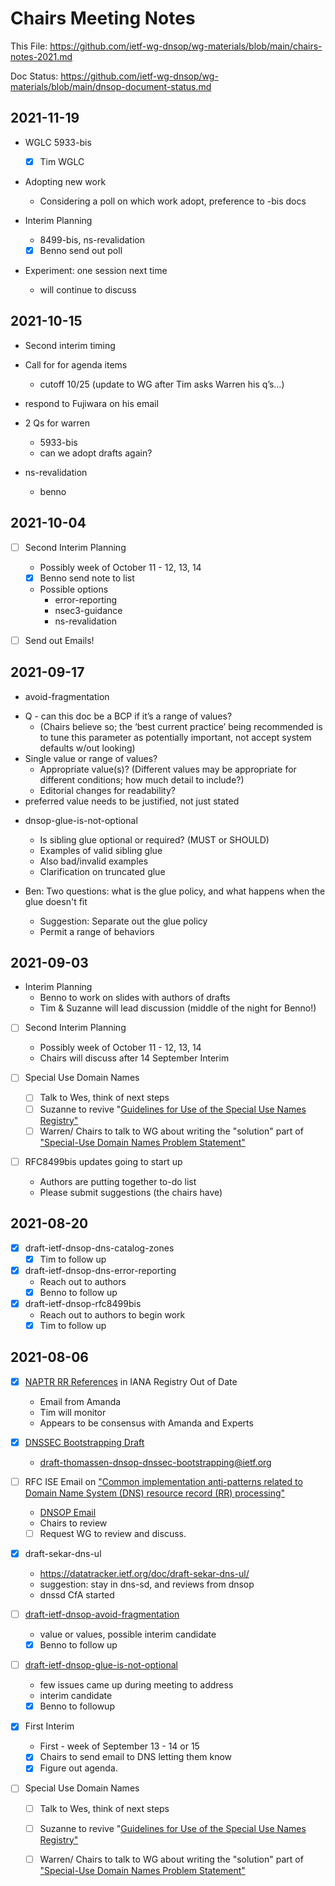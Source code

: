 # Chairs Meeting Notes

This File: https://github.com/ietf-wg-dnsop/wg-materials/blob/main/chairs-notes-2021.md

Doc Status: https://github.com/ietf-wg-dnsop/wg-materials/blob/main/dnsop-document-status.md

## 2021-11-19

* WGLC 5933-bis
    - [X] Tim WGLC

* Adopting new work
    - Considering a poll on which work adopt, preference to -bis docs

* Interim Planning
    - 8499-bis, ns-revalidation
    - [X] Benno send out poll

* Experiment: one session next time
    - will continue to discuss


## 2021-10-15

- Second interim timing

- Call for for agenda items
    - cutoff 10/25 (update to WG after Tim asks Warren his q’s…) 

- respond to Fujiwara on his email


- 2 Qs for warren
     - 5933-bis
     - can we adopt drafts again?

- ns-revalidation
  - benno


## 2021-10-04

* [ ] Second Interim Planning
    - Possibly week of October 11 - 12, 13, 14
    - [X] Benno send note to list
    - Possible options
        + error-reporting
        + nsec3-guidance
        + ns-revalidation

* [ ] Send out Emails!

## 2021-09-17

* avoid-fragmentation
- Q - can this doc be a BCP if it’s a range of values?
    + (Chairs believe so; the ‘best current practice’ being recommended is to tune this parameter as potentially important, not accept system defaults w/out looking)
- Single value or range of values?
    + Appropriate value(s)? (Different values may be appropriate for different conditions; how much detail to include?)
    + Editorial changes for readability?
- preferred value needs to be justified, not just stated

* dnsop-glue-is-not-optional
    - Is sibling glue optional or required? (MUST or SHOULD)
    - Examples of valid sibling glue
    - Also bad/invalid examples
    - Clarification on truncated glue

* Ben: Two questions: what is the glue policy, and what happens when the glue doesn't fit
    - Suggestion: Separate out the glue policy
    - Permit a range of behaviors


## 2021-09-03

* Interim Planning
    - Benno to work on slides with authors of drafts
    - Tim & Suzanne will lead discussion (middle of the night for Benno!)

* [ ] Second Interim Planning
    - Possibly week of October 11 - 12, 13, 14
    - Chairs will discuss after 14 September Interim 

* [ ] Special Use Domain Names
    - [ ] Talk to Wes, think of next steps
    - [ ] Suzanne to revive "[Guidelines for Use of the Special Use Names Registry"](https://datatracker.ietf.org/doc/draft-stw-6761ext/)
    - [ ] Warren/ Chairs to talk to WG about writing the "solution" part of ["Special-Use Domain Names Problem Statement"](https://datatracker.ietf.org/doc/html/rfc8244)

* [ ] RFC8499bis updates going to start up
    - Authors are putting together to-do list 
    - Please submit suggestions (the chairs have)

## 2021-08-20

* [X] draft-ietf-dnsop-dns-catalog-zones
    - [X] Tim to follow up

* [x] draft-ietf-dnsop-dns-error-reporting
    - Reach out to authors
    - [x] Benno to follow up

* [x] draft-ietf-dnsop-rfc8499bis
    - Reach out to authors to begin work
    - [x] Tim to follow up

## 2021-08-06

* [x] [NAPTR RR References](https://www.iana.org/assignments/dns-parameters) in IANA Registry Out of Date
    - Email from Amanda
    - Tim will monitor
    - Appears to be consensus with Amanda and Experts

* [x] [DNSSEC Bootstrapping Draft](https://datatracker.ietf.org/doc/draft-thomassen-dnsop-dnssec-bootstrapping/)
    - draft-thomassen-dnsop-dnssec-bootstrapping@ietf.org

* [ ] RFC ISE Email on ["Common implementation anti-patterns related to Domain Name System (DNS) resource record (RR) processing"](https://datatracker.ietf.org/doc/draft-dashevskyi-dnsrr-antipatterns/)
    - [DNSOP Email](https://mailarchive.ietf.org/arch/msg/dnsop/y_wtoNwl2jRcoqOBgTOu3KJ9SE4/)
    - Chairs to review
    - [ ] Request WG to review and discuss.
    
* [x] draft-sekar-dns-ul
    - https://datatracker.ietf.org/doc/draft-sekar-dns-ul/
    - suggestion: stay in dns-sd, and reviews from dnsop
    - dnssd CfA started

* [ ] [draft-ietf-dnsop-avoid-fragmentation](https://datatracker.ietf.org/doc/draft-ietf-dnsop-avoid-fragmentation/)
    - value or values, possible interim candidate
    - [X] Benno to follow up

* [ ] [draft-ietf-dnsop-glue-is-not-optional](https://datatracker.ietf.org/doc/draft-ietf-dnsop-glue-is-not-optional/)
    - few issues came up during meeting to address
    - interim candidate
    - [X] Benno to followup

* [X] First Interim
    - First - week of September 13 - 14 or 15
    - [x] Chairs to send email to DNS letting them know
    - [x] Figure out agenda.

* [ ] Special Use Domain Names
    - [ ] Talk to Wes, think of next steps
    - [ ] Suzanne to revive "[Guidelines for Use of the Special Use Names Registry"](https://datatracker.ietf.org/doc/draft-stw-6761ext/)
    - [ ] Warren/ Chairs to talk to WG about writing the "solution" part of ["Special-Use Domain Names Problem Statement"](https://datatracker.ietf.org/doc/html/rfc8244)



